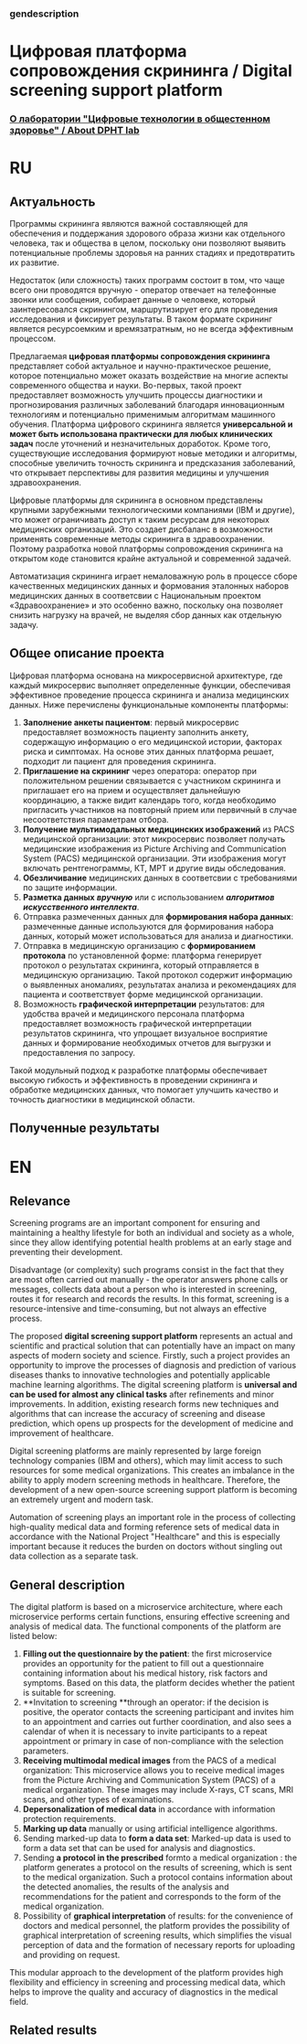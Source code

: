 ### gendescription
# Цифровая платформа сопровождения скрининга / Digital screening support platform
### [О лаборатории "Цифровые технологии в общестенном здоровье" / About DPHT lab](dpht.itmo.ru)
# RU
## Актуальность
Программы скрининга являются важной составляющей для обеспечения и поддержания здорового образа жизни как отдельного человека, так и общества в целом, поскольку они позволяют выявить потенциальные проблемы здоровья на ранних стадиях и предотвратить их развитие.

Недостаток (или сложность) таких программ состоит в том, что чаще всего они проводятся вручную - оператор отвечает на телефонные звонки или сообщения, собирает данные о человеке, который заинтересовался скринингом, маршрутизирует его для проведения исследования и фиксирует результаты. В таком формате скрининг является ресурсоемким и времязатратным, но не всегда эффективным процессом. 

Предлагаемая **цифровая платформы сопровождения скрининга** представляет собой актуальное и научно-практическое решение, которое потенциально может оказать воздействие на многие аспекты современного общества и науки. Во-первых, такой проект предоставляет возможность улучшить процессы диагностики и прогнозирования различных заболеваний благодаря инновационным технологиям и потенциально применимым алгоритмам машинного обучения. Платформа цифрового скрининга является **универсальной и может быть использована практически для любых клинических задач** после уточнений и незначительных доработок. Кроме того, существующие исследования формируют новые методики и алгоритмы, способные увеличить точность скрининга и предсказания заболеваний, что открывает перспективы для развития медицины и улучшения здравоохранения.

Цифровые платформы для скрининга в основном представлены крупными  зарубежными технологическими компаниями (IBM и другие), что может ограничивать доступ к таким ресурсам для некоторых медицинских организаций. Это создает дисбаланс в возможности применять современные методы скрининга в здравоохранении. Поэтому разработка новой платформы сопровождения скрининга на открытом коде становится крайне актуальной и современной задачей.

Автоматизация скрининга играет немаловажную роль в процессе сборе качественных медицинских данных и формования эталонных наборов медицинских данных в соответсвии с Национальным проектом «Здравоохранение»  и это особенно важно, поскольку она позволяет снизить нагрузку на врачей, не выделяя сбор данных как отдельную задачу. 
## Общее описание проекта 
Цифровая платформа основана на микросервисной архитектуре, где каждый микросервис выполняет определенные функции, обеспечивая эффективное проведение процесса скрининга и анализа медицинских данных. Ниже перечислены функциональные компоненты платформы:
1.  **Заполнение анкеты пациентом**: первый микросервис предоставляет возможность пациенту заполнить анкету, содержащую информацию о его медицинской истории, факторах риска и симптомах. На основе этих данных платформа решает, подходит ли пациент для проведения скрининга.
2.  **Приглашение на скрининг** через оператора: оператор при положительном решении связывается с участником скрининга и приглашает его на прием и осуществляет дальнейшую координацию, а также видит календарь того, когда необходимо пригласить участников на повторный прием или первичный в случае несоответствия параметрам отбора. 
3.  **Получение мультимодальных медицинских изображений** из PACS медицинской организации: этот микросервис позволяет получать медицинские изображения из Picture Archiving and Communication System (PACS) медицинской организации. Эти изображения могут включать рентгенограммы, КТ, МРТ и другие виды обследования.
4.  **Обезличивание** медицинских данных в соответсвии с требованиями по защите информации. 
5.  **Разметка данных** **_вручную_** или с использованием _**алгоритмов искусственного интеллекта**_.
6.  Отправка размеченных данных для **формирования набора данных**: размеченные данные используются для формирования набора данных, который может использоваться для анализа и диагностики.
7. Отправка в медицинскую организацию с **формированием протокола** по установленной форме: платформа генерирует протокол о результатах скрининга, который отправляется в медицинскую организацию. Такой протокол содержит информацию о выявленных аномалиях, результатах анализа и рекомендациях для пациента и соответствует форме медицинской организации.
8.  Возможность **графической интерпретации** результатов: для удобства врачей и медицинского персонала платформа предоставляет возможность графической интерпретации результатов скрининга, что упрощает визуальное восприятие данных и формирование необходимых отчетов для выгрузки и предоставления по запросу.
	
Такой модульный подход к разработке платформы обеспечивает высокую гибкость и эффективность в проведении скрининга и обработке медицинских данных, что помогает улучшить качество и точность диагностики в медицинской области.
 
## Полученные результаты
# EN
## Relevance
Screening programs are an important component for ensuring and maintaining a healthy lifestyle for both an individual and society as a whole, since they allow identifying potential health problems at an early stage and preventing their development.

Disadvantage (or complexity) such programs consist in the fact that they are most often carried out manually - the operator answers phone calls or messages, collects data about a person who is interested in screening, routes it for research and records the results. In this format, screening is a resource-intensive and time-consuming, but not always an effective process. 

The proposed **digital screening support platform** represents an actual and scientific and practical solution that can potentially have an impact on many aspects of modern society and science. Firstly, such a project provides an opportunity to improve the processes of diagnosis and prediction of various diseases thanks to innovative technologies and potentially applicable machine learning algorithms. The digital screening platform is **universal and can be used for almost any clinical tasks** after refinements and minor improvements. In addition, existing research forms new techniques and algorithms that can increase the accuracy of screening and disease prediction, which opens up prospects for the development of medicine and improvement of healthcare.

Digital screening platforms are mainly represented by large foreign technology companies (IBM and others), which may limit access to such resources for some medical organizations. This creates an imbalance in the ability to apply modern screening methods in healthcare. Therefore, the development of a new open-source screening support platform is becoming an extremely urgent and modern task.

Automation of screening plays an important role in the process of collecting high-quality medical data and forming reference sets of medical data in accordance with the National Project "Healthcare" and this is especially important because it reduces the burden on doctors without singling out data collection as a separate task.
## General description
The digital platform is based on a microservice architecture, where each microservice performs certain functions, ensuring effective screening and analysis of medical data. The functional components of the platform are listed below:
1. **Filling out the questionnaire by the patient**: the first microservice provides an opportunity for the patient to fill out a questionnaire containing information about his medical history, risk factors and symptoms. Based on this data, the platform decides whether the patient is suitable for screening.
2. **Invitation to screening **through an operator: if the decision is positive, the operator contacts the screening participant and invites him to an appointment and carries out further coordination, and also sees a calendar of when it is necessary to invite participants to a repeat appointment or primary in case of non-compliance with the selection parameters.
3. **Receiving multimodal medical images** from the PACS of a medical organization: This microservice allows you to receive medical images from the Picture Archiving and Communication System (PACS) of a medical organization. These images may include X-rays, CT scans, MRI scans, and other types of examinations.
4. **Depersonalization of medical data** in accordance with information protection requirements.
5. **Marking up data** manually or using artificial intelligence algorithms.
6. Sending marked-up data to **form a data set**: Marked-up data is used to form a data set that can be used for analysis and diagnostics.
7. Sending **a protocol in the prescribed** formto a medical organization : the platform generates a protocol on the results of screening, which is sent to the medical organization. Such a protocol contains information about the detected anomalies, the results of the analysis and recommendations for the patient and corresponds to the form of the medical organization.
8. Possibility of **graphical interpretation** of results: for the convenience of doctors and medical personnel, the platform provides the possibility of graphical interpretation of screening results, which simplifies the visual perception of data and the formation of necessary reports for uploading and providing on request.

This modular approach to the development of the platform provides high flexibility and efficiency in screening and processing medical data, which helps to improve the quality and accuracy of diagnostics in the medical field.

## Related results 

